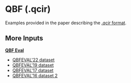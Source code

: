 # QBF (.qcir)

Examples provided in the paper describing the
[*.qcir* format](https://www.qbflib.org/qcir.pdf).

## More Inputs

**[QBF Eval](https://www.qbflib.org/index_eval.php)**

- [QBFEVAL'22 dataset](https://www.qbflib.org/QBFEVAL_DS2022.zip)
- [QBFEVAL'19 dataset](https://www.qbflib.org/QBFEVAL_19_DATASET.zip)
- [QBFEVAL'17 dataset](https://www.qbflib.org/eval17.zip)
- [QBFEVAL'16 dataset 2](https://www.qbflib.org/TS2016/Dataset_2.tar.gz)
